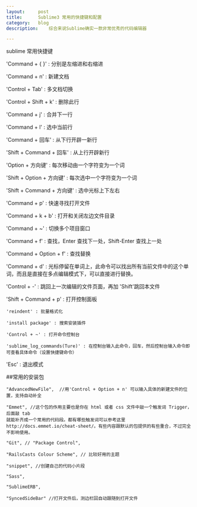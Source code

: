 ```yaml
---
layout:		post
title:		Sublime3 常用的快捷键和配置
category:	blog
description:	综合来说Sublime确实一款非常优秀的代码编辑器

---
```


sublime 常用快捷键

'Command + { }' : 分别是左缩进和右缩进

'Command + n' : 新建文档

'Control + Tab' : 多文档切换

'Control + Shift + k' : 删除此行

'Command + j' : 合并下一行

'Command + l' : 选中当前行

'Command + 回车' : 从下行开辟一新行

'Shift + Command + 回车' : 从上行开辟新行

'Option + 方向键' : 每次移动由一个字符变为一个词

'Shift + Option + 方向键' : 每次选中一个字符变为一个词

'Shift + Command + 方向键' : 选中光标上下左右

'Command + p' : 快速寻找打开文件

'Command + k + b' : 打开和关闭左边文件目录

'Command + ~' : 切换多个项目窗口

'Command + f' : 查找，Enter 查找下一处，Shift-Enter 查找上一处

'Command + Option + f' : 查找替换

'Command + d' : 光标停留在单词上，此命令可以找出所有当前文件中的这个单词，而且是直接在多点编辑模式下，可以直接进行替换。

'Control + -' : 跳回上一次编辑的文件页面，再加 'Shift'跳回本文件

'Shift + Command + p' : 打开控制面板

    'reindent' : 批量格式化

    'install package' : 搜索安装插件

    'Control + ~' : 打开命令控制台

    'sublime_log_commands(Ture)' : 在控制台输入此命令，回车，然后控制台输入命令即可查看具体命令（设置快捷键命令）

'Esc' : 退出模式

##常用的安装包

    "AdvancedNewFile",  //用'Control + Option + n' 可以输入具体的新建文件的位置，支持自动补全

    "Emmet", //这个包的作用主要也是你在 html 或者 css 文件中敲一个触发词 Trigger，后面敲 tab
    就能补齐成一个常用的代码段。都有哪些触发词可以参考这里 http://docs.emmet.io/cheat-sheet/。有些内容跟默认的包提供的有些重合，不过完全不影响使用。

    "Git", // "Package Control",

    "RailsCasts Colour Scheme", // 比较好用的主题

    "snippet", //创建自己的代码小片段

    "Sass",

    "SublimeERB",

    "SyncedSideBar" //打开文件后，测边栏回自动跟随到打开文件
